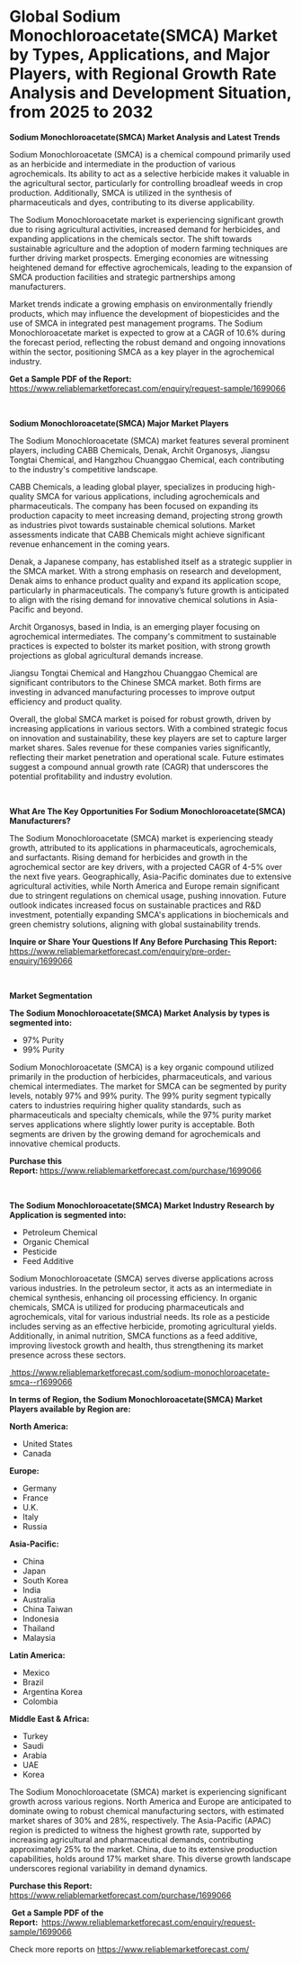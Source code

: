 <p><h1>Global Sodium Monochloroacetate(SMCA) Market by Types, Applications, and Major Players, with Regional Growth Rate Analysis and Development Situation, from 2025 to 2032</h1></p><p><strong>Sodium Monochloroacetate(SMCA) Market Analysis and Latest Trends</strong></p>
<p><p>Sodium Monochloroacetate (SMCA) is a chemical compound primarily used as an herbicide and intermediate in the production of various agrochemicals. Its ability to act as a selective herbicide makes it valuable in the agricultural sector, particularly for controlling broadleaf weeds in crop production. Additionally, SMCA is utilized in the synthesis of pharmaceuticals and dyes, contributing to its diverse applicability.</p><p>The Sodium Monochloroacetate market is experiencing significant growth due to rising agricultural activities, increased demand for herbicides, and expanding applications in the chemicals sector. The shift towards sustainable agriculture and the adoption of modern farming techniques are further driving market prospects. Emerging economies are witnessing heightened demand for effective agrochemicals, leading to the expansion of SMCA production facilities and strategic partnerships among manufacturers.</p><p>Market trends indicate a growing emphasis on environmentally friendly products, which may influence the development of biopesticides and the use of SMCA in integrated pest management programs. The Sodium Monochloroacetate market is expected to grow at a CAGR of 10.6% during the forecast period, reflecting the robust demand and ongoing innovations within the sector, positioning SMCA as a key player in the agrochemical industry.</p></p>
<p><strong>Get a Sample PDF of the Report:&nbsp;</strong> <a href="https://www.reliablemarketforecast.com/enquiry/request-sample/1699066?utm_campaign=2724&utm_medium=2&utm_source=Github&utm_content=ia&utm_term=27032025&utm_id=sodium-monochloroacetatesmca">https://www.reliablemarketforecast.com/enquiry/request-sample/1699066</a></p>
<p>&nbsp;</p>
<p><strong>Sodium Monochloroacetate(SMCA) Major Market Players</strong></p>
<p><p>The Sodium Monochloroacetate (SMCA) market features several prominent players, including CABB Chemicals, Denak, Archit Organosys, Jiangsu Tongtai Chemical, and Hangzhou Chuanggao Chemical, each contributing to the industry's competitive landscape.</p><p>CABB Chemicals, a leading global player, specializes in producing high-quality SMCA for various applications, including agrochemicals and pharmaceuticals. The company has been focused on expanding its production capacity to meet increasing demand, projecting strong growth as industries pivot towards sustainable chemical solutions. Market assessments indicate that CABB Chemicals might achieve significant revenue enhancement in the coming years.</p><p>Denak, a Japanese company, has established itself as a strategic supplier in the SMCA market. With a strong emphasis on research and development, Denak aims to enhance product quality and expand its application scope, particularly in pharmaceuticals. The company’s future growth is anticipated to align with the rising demand for innovative chemical solutions in Asia-Pacific and beyond.</p><p>Archit Organosys, based in India, is an emerging player focusing on agrochemical intermediates. The company's commitment to sustainable practices is expected to bolster its market position, with strong growth projections as global agricultural demands increase. </p><p>Jiangsu Tongtai Chemical and Hangzhou Chuanggao Chemical are significant contributors to the Chinese SMCA market. Both firms are investing in advanced manufacturing processes to improve output efficiency and product quality.</p><p>Overall, the global SMCA market is poised for robust growth, driven by increasing applications in various sectors. With a combined strategic focus on innovation and sustainability, these key players are set to capture larger market shares. Sales revenue for these companies varies significantly, reflecting their market penetration and operational scale. Future estimates suggest a compound annual growth rate (CAGR) that underscores the potential profitability and industry evolution.</p></p>
<p>&nbsp;</p>
<p><strong>What Are The Key Opportunities For Sodium Monochloroacetate(SMCA) Manufacturers?</strong></p>
<p><p>The Sodium Monochloroacetate (SMCA) market is experiencing steady growth, attributed to its applications in pharmaceuticals, agrochemicals, and surfactants. Rising demand for herbicides and growth in the agrochemical sector are key drivers, with a projected CAGR of 4-5% over the next five years. Geographically, Asia-Pacific dominates due to extensive agricultural activities, while North America and Europe remain significant due to stringent regulations on chemical usage, pushing innovation. Future outlook indicates increased focus on sustainable practices and R&D investment, potentially expanding SMCA's applications in biochemicals and green chemistry solutions, aligning with global sustainability trends.</p></p>
<p><strong>Inquire or Share Your Questions If Any Before Purchasing This Report:</strong> <a href="https://www.reliablemarketforecast.com/enquiry/pre-order-enquiry/1699066?utm_campaign=2724&utm_medium=2&utm_source=Github&utm_content=ia&utm_term=27032025&utm_id=sodium-monochloroacetatesmca">https://www.reliablemarketforecast.com/enquiry/pre-order-enquiry/1699066</a></p>
<p>&nbsp;</p>
<p><strong>Market Segmentation</strong></p>
<p><strong>The Sodium Monochloroacetate(SMCA) Market Analysis by types is segmented into:</strong></p>
<p><ul><li>97% Purity</li><li>99% Purity</li></ul></p>
<p><p>Sodium Monochloroacetate (SMCA) is a key organic compound utilized primarily in the production of herbicides, pharmaceuticals, and various chemical intermediates. The market for SMCA can be segmented by purity levels, notably 97% and 99% purity. The 99% purity segment typically caters to industries requiring higher quality standards, such as pharmaceuticals and specialty chemicals, while the 97% purity market serves applications where slightly lower purity is acceptable. Both segments are driven by the growing demand for agrochemicals and innovative chemical products.</p></p>
<p><strong>Purchase this Report:&nbsp;</strong><a href="https://www.reliablemarketforecast.com/purchase/1699066?utm_campaign=2724&utm_medium=2&utm_source=Github&utm_content=ia&utm_term=27032025&utm_id=sodium-monochloroacetatesmca">https://www.reliablemarketforecast.com/purchase/1699066</a></p>
<p>&nbsp;</p>
<p><strong>The Sodium Monochloroacetate(SMCA) Market Industry Research by Application is segmented into:</strong></p>
<p><ul><li>Petroleum Chemical</li><li>Organic Chemical</li><li>Pesticide</li><li>Feed Additive</li></ul></p>
<p><p>Sodium Monochloroacetate (SMCA) serves diverse applications across various industries. In the petroleum sector, it acts as an intermediate in chemical synthesis, enhancing oil processing efficiency. In organic chemicals, SMCA is utilized for producing pharmaceuticals and agrochemicals, vital for various industrial needs. Its role as a pesticide includes serving as an effective herbicide, promoting agricultural yields. Additionally, in animal nutrition, SMCA functions as a feed additive, improving livestock growth and health, thus strengthening its market presence across these sectors.</p></p>
<p><a href="https://www.reliablemarketforecast.com/sodium-monochloroacetate-smca--r1699066?utm_campaign=2724&utm_medium=2&utm_source=Github&utm_content=ia&utm_term=27032025&utm_id=sodium-monochloroacetatesmca">&nbsp;https://www.reliablemarketforecast.com/sodium-monochloroacetate-smca--r1699066</a></p>
<p><strong>In terms of Region, the Sodium Monochloroacetate(SMCA) Market Players available by Region are:</strong></p>
<p>
    <p> <strong> North America: </strong>
        <ul>
            <li>United States</li>
            <li>Canada</li>
        </ul>
        </p> 
    <p> <strong> Europe: </strong>
        <ul>
            <li>Germany</li>
            <li>France</li>
            <li>U.K.</li>
            <li>Italy</li>
            <li>Russia</li>
        </ul>
        </p> 
    <p> <strong> Asia-Pacific: </strong>
        <ul>
            <li>China</li>
            <li>Japan</li>
            <li>South Korea</li>
            <li>India</li>
            <li>Australia</li>
            <li>China Taiwan</li>
            <li>Indonesia</li>
            <li>Thailand</li>
            <li>Malaysia</li>
        </ul>
        </p> 
    <p> <strong> Latin America: </strong>
        <ul>
            <li>Mexico</li>
            <li>Brazil</li>
            <li>Argentina Korea</li>
            <li>Colombia</li>
        </ul>
        </p> 
    <p> <strong> Middle East & Africa: </strong>
        <ul>
            <li>Turkey</li>
            <li>Saudi</li>
            <li>Arabia</li>
            <li>UAE</li>
            <li>Korea</li>
        </ul>
    </p>
    </p>
<p><p>The Sodium Monochloroacetate (SMCA) market is experiencing significant growth across various regions. North America and Europe are anticipated to dominate owing to robust chemical manufacturing sectors, with estimated market shares of 30% and 28%, respectively. The Asia-Pacific (APAC) region is predicted to witness the highest growth rate, supported by increasing agricultural and pharmaceutical demands, contributing approximately 25% to the market. China, due to its extensive production capabilities, holds around 17% market share. This diverse growth landscape underscores regional variability in demand dynamics.</p></p>
<p><strong>Purchase this Report: </strong><a href="https://www.reliablemarketforecast.com/purchase/1699066?utm_campaign=2724&utm_medium=2&utm_source=Github&utm_content=ia&utm_term=27032025&utm_id=sodium-monochloroacetatesmca">https://www.reliablemarketforecast.com/purchase/1699066</a></p>
<p>&nbsp;<strong>Get a Sample PDF of the Report:&nbsp;&nbsp;</strong><a href="https://www.reliablemarketforecast.com/enquiry/request-sample/1699066?utm_campaign=2724&utm_medium=2&utm_source=Github&utm_content=ia&utm_term=27032025&utm_id=sodium-monochloroacetatesmca">https://www.reliablemarketforecast.com/enquiry/request-sample/1699066</a></p>
<p><strong></strong></p>
<p>Check more reports on <a href="https://www.reliablemarketforecast.com/?utm_campaign=2724&utm_medium=2&utm_source=Github&utm_content=ia&utm_term=27032025&utm_id=sodium-monochloroacetatesmca">https://www.reliablemarketforecast.com/</a></p>